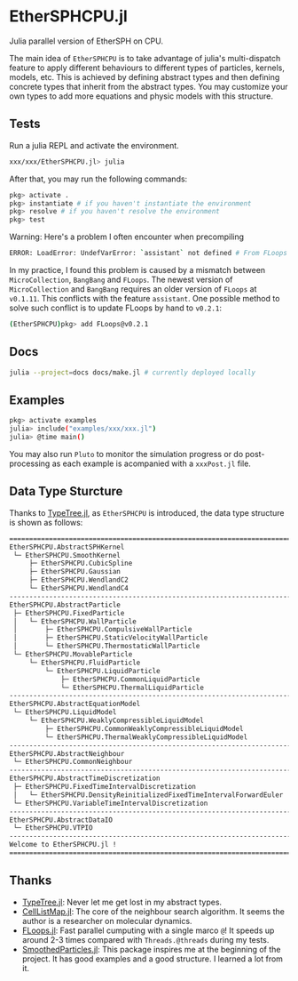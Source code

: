 # EtherSPHCPU.jl

Julia parallel version of EtherSPH on CPU.

The main idea of `EtherSPHCPU` is to take advantage of julia's multi-dispatch feature to apply different behaviours to different types of particles, kernels, models, etc. This is achieved by defining abstract types and then defining concrete types that inherit from the abstract types. You may customize your own types to add more equations and physic models with this structure.

## Tests

Run a julia REPL and activate the environment.

```bash
xxx/xxx/EtherSPHCPU.jl> julia
```

After that, you may run the following commands:

```julia
pkg> activate .
pkg> instantiate # if you haven't instantiate the environment
pkg> resolve # if you haven't resolve the environment
pkg> test
```

Warning: Here's a problem I often encounter when precompiling

```bash
ERROR: LoadError: UndefVarError: `assistant` not defined # From FLoops
```

In my practice, I found this problem is caused by a mismatch between `MicroCollection`, `BangBang` and `FLoops`. The newest version of `MicroCollection` and `BangBang` requires an older version of `FLoops` at `v0.1.11`. This conflicts with the feature `assistant`. One possible method to solve such conflict is to update FLoops by hand to `v0.2.1`:

```bash
(EtherSPHCPU)pkg> add FLoops@v0.2.1
```

## Docs

```bash
julia --project=docs docs/make.jl # currently deployed locally
```

## Examples

```bash
pkg> activate examples
julia> include("examples/xxx/xxx.jl")
julia> @time main()
```

You may also run `Pluto` to monitor the simulation progress or do post-processing as each example is acompanied with a `xxxPost.jl` file.

## Data Type Sturcture

Thanks to [TypeTree.jl](https://github.com/cnaak/TypeTree.jl), as `EtherSPHCPU` is introduced, the data type structure is shown as follows:

```bash
====================================================================================================
EtherSPHCPU.AbstractSPHKernel
 └─ EtherSPHCPU.SmoothKernel
     ├─ EtherSPHCPU.CubicSpline
     ├─ EtherSPHCPU.Gaussian
     ├─ EtherSPHCPU.WendlandC2
     └─ EtherSPHCPU.WendlandC4
--------------------------------------------------------------------------------
EtherSPHCPU.AbstractParticle
 ├─ EtherSPHCPU.FixedParticle
 │   └─ EtherSPHCPU.WallParticle
 │       ├─ EtherSPHCPU.CompulsiveWallParticle
 │       ├─ EtherSPHCPU.StaticVelocityWallParticle
 │       └─ EtherSPHCPU.ThermostaticWallParticle
 └─ EtherSPHCPU.MovableParticle
     └─ EtherSPHCPU.FluidParticle
         └─ EtherSPHCPU.LiquidParticle
             ├─ EtherSPHCPU.CommonLiquidParticle
             └─ EtherSPHCPU.ThermalLiquidParticle
--------------------------------------------------------------------------------
EtherSPHCPU.AbstractEquationModel
 └─ EtherSPHCPU.LiquidModel
     └─ EtherSPHCPU.WeaklyCompressibleLiquidModel
         ├─ EtherSPHCPU.CommonWeaklyCompressibleLiquidModel
         └─ EtherSPHCPU.ThermalWeaklyCompressibleLiquidModel
--------------------------------------------------------------------------------
EtherSPHCPU.AbstractNeighbour
 └─ EtherSPHCPU.CommonNeighbour
--------------------------------------------------------------------------------
EtherSPHCPU.AbstractTimeDiscretization
 ├─ EtherSPHCPU.FixedTimeIntervalDiscretization
 │   └─ EtherSPHCPU.DensityReinitializedFixedTimeIntervalForwardEuler
 └─ EtherSPHCPU.VariableTimeIntervalDiscretization
--------------------------------------------------------------------------------
EtherSPHCPU.AbstractDataIO
 └─ EtherSPHCPU.VTPIO
--------------------------------------------------------------------------------
Welcome to EtherSPHCPU.jl !
====================================================================================================
```

## Thanks

- [TypeTree.jl](https://github.com/cnaak/TypeTree.jl): Never let me get lost in my abstract types.
- [CellListMap.jl](https://github.com/m3g/CellListMap.jl): The core of the neighbour search algorithm. It seems the author is a researcher on molecular dynamics.
- [FLoops.jl](https://github.com/JuliaFolds/FLoops.jl): Fast parallel cumputing with a single marco `@`! It speeds up around 2-3 times compared with `Threads.@threads` during my tests.
- [SmoothedParticles.jl](https://github.com/OndrejKincl/SmoothedParticles.jl): This package inspires me at the beginning of the project. It has good examples and a good structure. I learned a lot from it.
